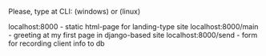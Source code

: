Please, type at CLI:
<py manage.py runserver> (windows)
or
<python manage.py runserver> (linux)

localhost:8000 - static html-page for landing-type site
localhost:8000/main - greeting at my first page in django-based site
localhost:8000/send - form for recording client info to db